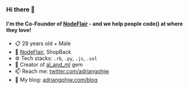 ### Hi there 👋

#### I'm the Co-Founder of [NodeFlair](https://nodeflair.com/) - and we help people code() at where they love!

- 📋 28 years old + Male
- 🏢 [NodeFlair](https://nodeflair.com/), ShopBack
- ⚙️ Tech stacks: `.rb`, `.py`, `.js`, `.sol`
- 💎 Creator of [al_and_ml](https://github.com/adriangohjw/ai_and_ml) gem 
- 📫 Reach me: [twitter.com/adriangohjw](https://twitter.com/adriangohjw)
- 📓 My blog: [adriangohjw.com/blog](https://adriangohjw.com/blog)
